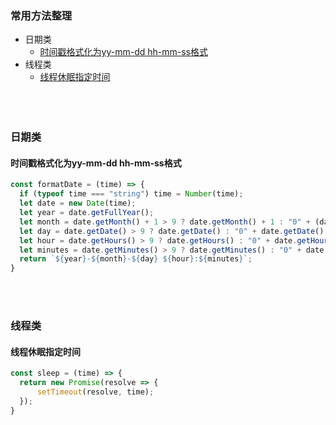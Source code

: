 ### 常用方法整理
* 日期类
    * [时间戳格式化为yy-mm-dd hh-mm-ss格式](#时间戳格式化为yy-mm-dd&nbsp;hh-mm-ss格式)
* 线程类
    * [线程休眠指定时间](#线程休眠指定时间)
&nbsp;&nbsp;  
&nbsp;&nbsp;  
&nbsp;&nbsp;  
&nbsp;&nbsp;  
### 日期类
#### 时间戳格式化为yy-mm-dd&nbsp;hh-mm-ss格式
  ```javascript
const formatDate = (time) => {
    if (typeof time === "string") time = Number(time);
    let date = new Date(time);
    let year = date.getFullYear();
    let month = date.getMonth() + 1 > 9 ? date.getMonth() + 1 : "0" + (date.getMonth() + 1);
    let day = date.getDate() > 9 ? date.getDate() : "0" + date.getDate();
    let hour = date.getHours() > 9 ? date.getHours() : "0" + date.getHours();
    let minutes = date.getMinutes() > 9 ? date.getMinutes() : "0" + date.getMinutes();
    return `${year}-${month}-${day} ${hour}:${minutes}`;
}
```
&nbsp;&nbsp;  
&nbsp;&nbsp;  
### 线程类
#### 线程休眠指定时间
  ```javascript
const sleep = (time) => {
    return new Promise(resolve => {
        setTimeout(resolve, time);
    });
}
```
